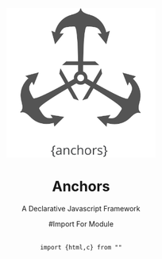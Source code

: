 <div align="center">


<img width="300px" src="https://github.com/HasanHuseyinDemir/Anchors-Framework/blob/master/Images/Anchors.png">
<h1 align="center">Anchors</h1>
<p align="center">A Declarative Javascript Framework</p>

#Import For Module
```

import {html,c} from ""
```

</div>
